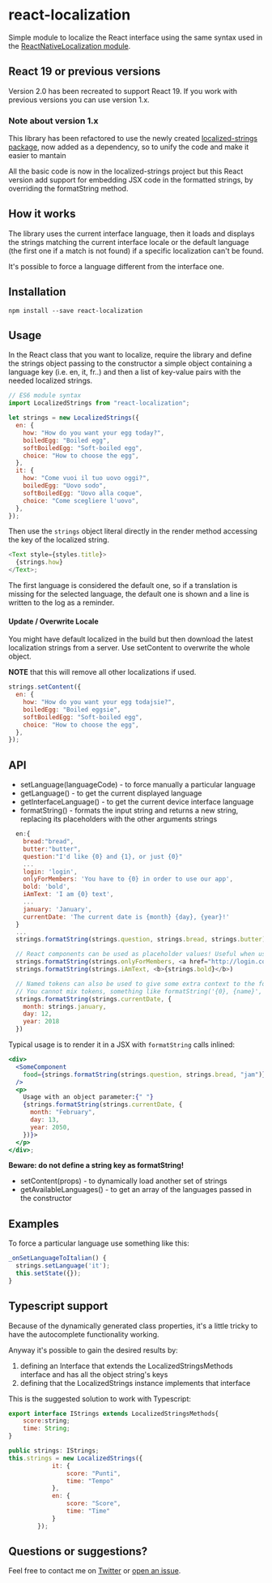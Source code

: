 # react-localization

Simple module to localize the React interface using the same syntax used in the
[ReactNativeLocalization module](https://github.com/stefalda/ReactNativeLocalization/).

## React 19 or previous versions

Version 2.0 has been recreated to support React 19. If you work with previous
versions you can use version 1.x.

### Note about version 1.x

This library has been refactored to use the newly created
[localized-strings package](https://github.com/stefalda/localized-strings), now
added as a dependency, so to unify the code and make it easier to mantain

All the basic code is now in the localized-strings project but this React
version add support for embedding JSX code in the formatted strings, by
overriding the formatString method.

## How it works

The library uses the current interface language, then it loads and displays the
strings matching the current interface locale or the default language (the first
one if a match is not found) if a specific localization can't be found.

It's possible to force a language different from the interface one.

## Installation

`npm install --save react-localization`

## Usage

In the React class that you want to localize, require the library and define the
strings object passing to the constructor a simple object containing a language
key (i.e. en, it, fr..) and then a list of key-value pairs with the needed
localized strings.

```js
// ES6 module syntax
import LocalizedStrings from "react-localization";

let strings = new LocalizedStrings({
  en: {
    how: "How do you want your egg today?",
    boiledEgg: "Boiled egg",
    softBoiledEgg: "Soft-boiled egg",
    choice: "How to choose the egg",
  },
  it: {
    how: "Come vuoi il tuo uovo oggi?",
    boiledEgg: "Uovo sodo",
    softBoiledEgg: "Uovo alla coque",
    choice: "Come scegliere l'uovo",
  },
});
```

Then use the `strings` object literal directly in the render method accessing
the key of the localized string.

```js
<Text style={styles.title}>
  {strings.how}
</Text>;
```

The first language is considered the default one, so if a translation is missing
for the selected language, the default one is shown and a line is written to the
log as a reminder.

#### Update / Overwrite Locale

You might have default localized in the build but then download the latest
localization strings from a server. Use setContent to overwrite the whole
object.

**NOTE** that this will remove all other localizations if used.

```js
strings.setContent({
  en: {
    how: "How do you want your egg todajsie?",
    boiledEgg: "Boiled eggsie",
    softBoiledEgg: "Soft-boiled egg",
    choice: "How to choose the egg",
  },
});
```

## API

- setLanguage(languageCode) - to force manually a particular language
- getLanguage() - to get the current displayed language
- getInterfaceLanguage() - to get the current device interface language
- formatString() - formats the input string and returns a new string, replacing
  its placeholders with the other arguments strings

```js
  en:{
    bread:"bread",
    butter:"butter",
    question:"I'd like {0} and {1}, or just {0}"
    ...
    login: 'login',
    onlyForMembers: 'You have to {0} in order to use our app',
    bold: 'bold',
    iAmText: 'I am {0} text',
    ...
    january: 'January',
    currentDate: 'The current date is {month} {day}, {year}!'
  }
  ...
  strings.formatString(strings.question, strings.bread, strings.butter)

  // React components can be used as placeholder values! Useful when using links or customizing style
  strings.formatString(strings.onlyForMembers, <a href="http://login.com">{strings.login}</a>)
  strings.formatString(strings.iAmText, <b>{strings.bold}</b>)

  // Named tokens can also be used to give some extra context to the format strings
  // You cannot mix tokens, something like formatString('{0}, {name}', 'Hello', {name: 'Bob'}) won't work
  strings.formatString(strings.currentDate, {
    month: strings.january,
    day: 12,
    year: 2018
  })
```

Typical usage is to render it in a JSX with `formatString` calls inlined:

```jsx
<div>
  <SomeComponent
    food={strings.formatString(strings.question, strings.bread, "jam")}
  />
  <p>
    Usage with an object parameter:{" "}
    {strings.formatString(strings.currentDate, {
      month: "February",
      day: 13,
      year: 2050,
    })}>
  </p>
</div>;
```

**Beware: do not define a string key as formatString!**

- setContent(props) - to dynamically load another set of strings
- getAvailableLanguages() - to get an array of the languages passed in the
  constructor

## Examples

To force a particular language use something like this:

```js
_onSetLanguageToItalian() {
  strings.setLanguage('it');
  this.setState({});
}
```

## Typescript support

Because of the dynamically generated class properties, it's a little tricky to
have the autocomplete functionality working.

Anyway it's possible to gain the desired results by:

1. defining an Interface that extends the LocalizedStringsMethods interface and
   has all the object string's keys
2. defining that the LocalizedStrings instance implements that interface

This is the suggested solution to work with Typescript:

```js
export interface IStrings extends LocalizedStringsMethods{
    score:string;
    time: String;
}

public strings: IStrings;
this.strings = new LocalizedStrings({
            it: {
                score: "Punti",
                time: "Tempo"
            },
            en: {
                score: "Score",
                time: "Time"
            }
        });
```

## Questions or suggestions?

Feel free to contact me on [Twitter](https://twitter.com/talpaz) or
[open an issue](https://github.com/stefalda/react-localization/issues/new).
